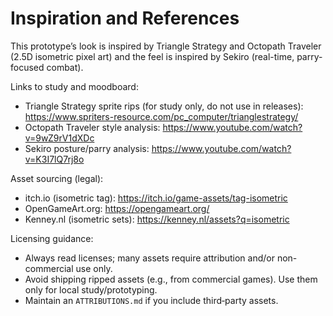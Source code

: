 # Inspiration and References

This prototype’s look is inspired by Triangle Strategy and Octopath Traveler (2.5D isometric pixel art) and the feel is inspired by Sekiro (real-time, parry-focused combat).

Links to study and moodboard:
- Triangle Strategy sprite rips (for study only, do not use in releases): https://www.spriters-resource.com/pc_computer/trianglestrategy/
- Octopath Traveler style analysis: https://www.youtube.com/watch?v=9wZ9rV1dXDc
- Sekiro posture/parry analysis: https://www.youtube.com/watch?v=K3I7lQ7rj8o

Asset sourcing (legal):
- itch.io (isometric tag): https://itch.io/game-assets/tag-isometric
- OpenGameArt.org: https://opengameart.org/
- Kenney.nl (isometric sets): https://kenney.nl/assets?q=isometric

Licensing guidance:
- Always read licenses; many assets require attribution and/or non-commercial use only.
- Avoid shipping ripped assets (e.g., from commercial games). Use them only for local study/prototyping.
- Maintain an `ATTRIBUTIONS.md` if you include third‑party assets.

